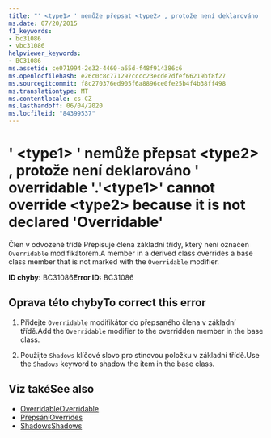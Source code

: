 ```yaml
---
title: "' <type1> ' nemůže přepsat <type2> , protože není deklarováno ' overridable '."
ms.date: 07/20/2015
f1_keywords:
- bc31086
- vbc31086
helpviewer_keywords:
- BC31086
ms.assetid: ce071994-2e32-4460-a65d-f48f914386c6
ms.openlocfilehash: e26c0c8c771297cccc23ecde7dfef66219bf8f27
ms.sourcegitcommit: f8c270376ed905f6a8896ce0fe25b4f4b38ff498
ms.translationtype: MT
ms.contentlocale: cs-CZ
ms.lasthandoff: 06/04/2020
ms.locfileid: "84399537"
---
```

# <a name="type1-cannot-override-type2-because-it-is-not-declared-overridable"></a><span data-ttu-id="f8b7e-102">' \<type1> ' nemůže přepsat \<type2> , protože není deklarováno ' overridable '.</span><span class="sxs-lookup"><span data-stu-id="f8b7e-102">'\<type1>' cannot override \<type2> because it is not declared 'Overridable'</span></span>
<span data-ttu-id="f8b7e-103">Člen v odvozené třídě Přepisuje člena základní třídy, který není označen `Overridable` modifikátorem.</span><span class="sxs-lookup"><span data-stu-id="f8b7e-103">A member in a derived class overrides a base class member that is not marked with the `Overridable` modifier.</span></span>  
  
 <span data-ttu-id="f8b7e-104">**ID chyby:** BC31086</span><span class="sxs-lookup"><span data-stu-id="f8b7e-104">**Error ID:** BC31086</span></span>  
  
## <a name="to-correct-this-error"></a><span data-ttu-id="f8b7e-105">Oprava této chyby</span><span class="sxs-lookup"><span data-stu-id="f8b7e-105">To correct this error</span></span>  
  
1. <span data-ttu-id="f8b7e-106">Přidejte `Overridable` modifikátor do přepsaného člena v základní třídě.</span><span class="sxs-lookup"><span data-stu-id="f8b7e-106">Add the `Overridable` modifier to the overridden member in the base class.</span></span>  
  
2. <span data-ttu-id="f8b7e-107">Použijte `Shadows` klíčové slovo pro stínovou položku v základní třídě.</span><span class="sxs-lookup"><span data-stu-id="f8b7e-107">Use the `Shadows` keyword to shadow the item in the base class.</span></span>  
  
## <a name="see-also"></a><span data-ttu-id="f8b7e-108">Viz také</span><span class="sxs-lookup"><span data-stu-id="f8b7e-108">See also</span></span>

- [<span data-ttu-id="f8b7e-109">Overridable</span><span class="sxs-lookup"><span data-stu-id="f8b7e-109">Overridable</span></span>](../language-reference/modifiers/overridable.md)
- [<span data-ttu-id="f8b7e-110">Přepsání</span><span class="sxs-lookup"><span data-stu-id="f8b7e-110">Overrides</span></span>](../language-reference/modifiers/overrides.md)
- [<span data-ttu-id="f8b7e-111">Shadows</span><span class="sxs-lookup"><span data-stu-id="f8b7e-111">Shadows</span></span>](../language-reference/modifiers/shadows.md)
